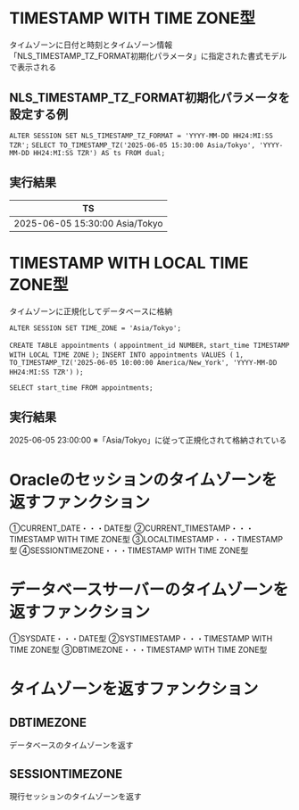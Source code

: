 # TIMESTAMP WITH TIME ZONE型
タイムゾーンに日付と時刻とタイムゾーン情報
「NLS_TIMESTAMP_TZ_FORMAT初期化パラメータ」に指定された書式モデルで表示される
## NLS_TIMESTAMP_TZ_FORMAT初期化パラメータを設定する例
`ALTER SESSION SET NLS_TIMESTAMP_TZ_FORMAT = 'YYYY-MM-DD HH24:MI:SS TZR';`
`SELECT TO_TIMESTAMP_TZ('2025-06-05 15:30:00 Asia/Tokyo', 'YYYY-MM-DD HH24:MI:SS TZR') AS ts FROM dual;`
## 実行結果

| TS                             |
| ------------------------------ |
| 2025-06-05 15:30:00 Asia/Tokyo |
# TIMESTAMP WITH LOCAL TIME ZONE型
タイムゾーンに正規化してデータベースに格納

`ALTER SESSION SET TIME_ZONE = 'Asia/Tokyo';`

`CREATE TABLE appointments (`
  `appointment_id NUMBER,`
  `start_time TIMESTAMP WITH LOCAL TIME ZONE`
`);`
`INSERT INTO appointments VALUES (`
  `1,`
  `TO_TIMESTAMP_TZ('2025-06-05 10:00:00 America/New_York', 'YYYY-MM-DD HH24:MI:SS TZR')`
`);`

`SELECT start_time FROM appointments;`
## 実行結果
2025-06-05 23:00:00
※「Asia/Tokyo」に従って正規化されて格納されている

# Oracleのセッションのタイムゾーンを返すファンクション
①CURRENT_DATE・・・DATE型
②CURRENT_TIMESTAMP・・・TIMESTAMP WITH TIME ZONE型
③LOCALTIMESTAMP・・・TIMESTAMP型
④SESSIONTIMEZONE・・・TIMESTAMP WITH TIME ZONE型
# データベースサーバーのタイムゾーンを返すファンクション
①SYSDATE・・・DATE型
②SYSTIMESTAMP・・・TIMESTAMP WITH TIME ZONE型
③DBTIMEZONE・・・TIMESTAMP WITH TIME ZONE型

# タイムゾーンを返すファンクション
## DBTIMEZONE
データベースのタイムゾーンを返す
## SESSIONTIMEZONE
現行セッションのタイムゾーンを返す